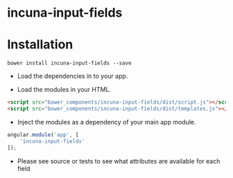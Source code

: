 # incuna-input-fields

# Installation
`bower install incuna-input-fields --save`

* Load the dependencies in to your app.

* Load the modules in your HTML.
```html
<script src="bower_components/incuna-input-fields/dist/script.js"></script>
<script src="bower_components/incuna-input-fields/dist/templates.js"></script>
```

* Inject the modules as a dependency of your main app module.
```javascript
angular.module('app', [
    'incuna-input-fields'
]);
```

* Please see source or tests to see what attributes are available for each field

